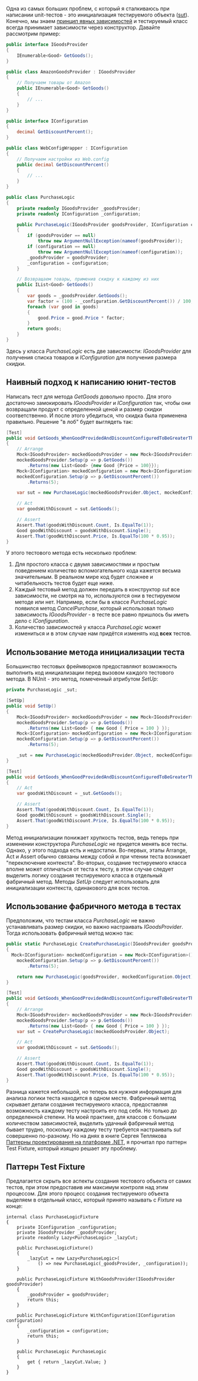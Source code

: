 Одна из самых больших проблем, с который я сталкиваюсь при написании unit-тестов - это инициализация тестируемого объекта ([sut][sut-ploeh]). Конечно, мы знаем [принцип явных зависимостей][explicit-dependencies-principle] и тестируемый класс всегда принимает зависимости через конструктор. Давайте рассмотрим пример:
```csharp
public interface IGoodsProvider
{
    IEnumerable<Good> GetGoods();
}

public class AmazonGoodsProvider : IGoodsProvider
{
    // Получаем товары от Amazon
    public IEnumerable<Good> GetGoods()
    {
        // ...
    }
}

public interface IConfiguration
{
    decimal GetDiscountPercent();
}

public class WebConfigWrapper : IConfiguration
{
    // Получаем настройки из Web.config
    public decimal GetDiscountPercent()
    {
        // ...
    }
}

public class PurchaseLogic
{
    private readonly IGoodsProvider _goodsProvider;
    private readonly IConfiguration _configuration;

    public PurchaseLogic(IGoodsProvider goodsProvider, IConfiguration configuration)
    {
        if (goodsProvider == null)
            throw new ArgumentNullException(nameof(goodsProvider));
        if (configuration == null)
            throw new ArgumentNullException(nameof(configuration));
        _goodsProvider = goodsProvider;
        _configuration = configuration;
    }

    // Возвращаем товары, применив скидку к каждому из них
    public IList<Good> GetGoods()
    {
        var goods = _goodsProvider.GetGoods();
        var factor = (100 - _configuration.GetDiscountPercent()) / 100;
        foreach (var good in goods)
        {
            good.Price = good.Price * factor;
        }
        return goods;
    }
}
```
Здесь у класса *PurchaseLogic* есть две зависимости: *IGoodsProvider* для получения списка товаров и *IConfiguration* для получения размера скидки. 
## Наивный подход к написанию юнит-тестов
Написать тест для метода *GetGoods* довольно просто. Для этого достаточно замокировать *IGoodsProvider* и *IConfiguration* так, чтобы они возвращали продукт с определенной ценой и размер скидки соответственно. И после этого убедиться, что скидка была применена правильно. Решение "в лоб" будет выглядеть так:
```csharp
[Test]
public void GetGoods_WhenGoodProvidedAndDiscountConfiguredToBeGreaterThenZero_AppliesDiscount()
{
    // Arrange
    Mock<IGoodsProvider> mockedGoodsProvider = new Mock<IGoodsProvider>();
    mockedGoodsProvider.Setup(p => p.GetGoods())
        .Returns(new List<Good> {new Good {Price = 100}});
    Mock<IConfiguration> mockedConfiguration = new Mock<IConfiguration>();
    mockedConfiguration.Setup(p => p.GetDiscountPercent())
        .Returns(5);

    var sut = new PurchaseLogic(mockedGoodsProvider.Object, mockedConfiguration.Object);

    // Act
    var goodsWithDiscount = sut.GetGoods();

    // Assert
    Assert.That(goodsWithDiscount.Count, Is.EqualTo(1));
    Good goodWithDiscount = goodsWithDiscount.Single();
    Assert.That(goodWithDiscount.Price, Is.EqualTo(100 * 0.95));
}
```
У этого тестового метода есть несколько проблем:
1. Для простого класса с двумя зависимостями и простым поведением количество вспомогательного кода кажется весьма значительным. В реальном мире код будет сложнее и читабельность тестов будет еще ниже. 
2. Каждый тестовый метод должен передать в конструктор *sut* все зависимости, не смотря на то, используются они в тестируемом методе или нет. Например, если бы в классе *PurchaseLogic* появился метод *CancelPurchase*, который использовал только зависимость *IGoodsProvider* - в тесте все равно пришлось бы иметь дело с *IConfiguration*.
3. Количество зависимостей у класса *PurchaseLogic* может измениться и в этом случае нам придётся изменять код **всех** тестов.
## Использование метода инициализации теста
Большинство тестовых фреймворков предоставляют возможность выполнить код инициализации перед вызовом каждого тестового метода. В NUnit - это метод, помеченный атрибутом *SetUp*:
```csharp
private PurchaseLogic _sut;

[SetUp]
public void SetUp()
{
    Mock<IGoodsProvider> mockedGoodsProvider = new Mock<IGoodsProvider>();
    mockedGoodsProvider.Setup(p => p.GetGoods())
        .Returns(new List<Good> { new Good { Price = 100 } });
    Mock<IConfiguration> mockedConfiguration = new Mock<IConfiguration>();
    mockedConfiguration.Setup(p => p.GetDiscountPercent())
        .Returns(5);

    _sut = new PurchaseLogic(mockedGoodsProvider.Object, mockedConfiguration.Object);
}

[Test]
public void GetGoods_WhenGoodProvidedAndDiscountConfiguredToBeGreaterThenZero_AppliesDiscount()
{
    // Act
    var goodsWithDiscount = _sut.GetGoods();

    // Assert
    Assert.That(goodsWithDiscount.Count, Is.EqualTo(1));
    Good goodWithDiscount = goodsWithDiscount.Single();
    Assert.That(goodWithDiscount.Price, Is.EqualTo(100 * 0.95));
}
```
Метод инициализации понижает хрупкость тестов, ведь теперь при изменении конструктора *PurchaseLogic* не придется менять все тесты. Однако, у этого подхода есть и недостатки. Во-первых, этапы Arrange, Act и Assert обычно связаны между собой и при чтении теста возникает "переключение контекста". Во-вторых, создание тестируемого класса вполне может отличаться от теста к тесту, в этом случае следует выделить логику создания тестируемого класса в отдельный фабричный метод. Методы *SetUp* следует использовать для инициализации контекста, одинакового для всех тестов.
## Использование фабричного метода в тестах
Предположим, что тестам класса *PurchaseLogic* не важно устанавливать размер скидки, но важно настраивать *IGoodsProvider*. Тогда использовать фабричный метод можно так:
```csharp
public static PurchaseLogic CreatePurchaseLogic(IGoodsProvider goodsProvider)
{
  Mock<IConfiguration> mockedConfiguration = new Mock<IConfiguration>();
    mockedConfiguration.Setup(p => p.GetDiscountPercent())
        .Returns(5);

    return new PurchaseLogic(goodsProvider, mockedConfiguration.Object);
}

[Test]
public void GetGoods_WhenGoodProvidedAndDiscountConfiguredToBeGreaterThenZero_AppliesDiscount()
{
    // Arrange
    Mock<IGoodsProvider> mockedGoodsProvider = new Mock<IGoodsProvider>();
    mockedGoodsProvider.Setup(p => p.GetGoods())
        .Returns(new List<Good> { new Good { Price = 100 } });
    var sut = CreatePurchaseLogic(mockedGoodsProvider.Object);

    // Act
    var goodsWithDiscount = sut.GetGoods();

    // Assert
    Assert.That(goodsWithDiscount.Count, Is.EqualTo(1));
    Good goodWithDiscount = goodsWithDiscount.Single();
    Assert.That(goodWithDiscount.Price, Is.EqualTo(100 * 0.95));
}
```
Разница кажется небольшой, но теперь вся *нужная* информация для анализа логики теста находится в одном месте. Фабричный метод скрывает детали создания тестируемого класса, предоставляя возможность каждому тесту настроить его под себя. Но только до определенной степени. На моей практике, для классов с большим количеством зависимостей, выделить удачный фабричный метод бывает трудно, поскольку каждому тесту требуется настраивать *sut* совершенно по-разному. Но на днях в книге Сергея Теплякова [Паттерны проектирования на платформе .NET][patters-book], я прочитал про паттерн Test Fixture, который изящно решает эту проблему.
## Паттерн Test Fixture
Предлагается скрыть все аспекты создания тестового объекта от самих тестов, при этом предоставив им максимум контроля над этим процессом. Для этого процесс создания тестируемого объекта выделяем в отдельный класс, который принято называть с *Fixture* на конце:
```
internal class PurchaseLogicFixture
{
    private IConfiguration _configuration;
    private IGoodsProvider _goodsProvider;
    private readonly Lazy<PurchaseLogic> _lazyCut;

    public PurchaseLogicFixture()
    {
        _lazyCut = new Lazy<PurchaseLogic>(
            () => new PurchaseLogic(_goodsProvider, _configuration));
    }

    public PurchaseLogicFixture WithGoodsProvider(IGoodsProvider goodsProvider)
    {
        _goodsProvider = goodsProvider;
        return this;
    }

    public PurchaseLogicFixture WithConfiguration(IConfiguration configuration)
    {
        _configuration = configuration;
        return this;
    }

    public PurchaseLogic PurchaseLogic
    {
        get { return _lazyCut.Value; }
    }
}
```

[sut-ploeh]: https://blogs.msdn.microsoft.com/ploeh/2008/10/06/naming-sut-test-variables/
[explicit-dependencies-principle]: http://deviq.com/explicit-dependencies-principle/
[sut-double-ploeh]: http://blog.ploeh.dk/2016/06/15/sut-double/
[patters-book]: https://www.ozon.ru/context/detail/id/31789305/
[about-development-testing]: http://sergeyteplyakov.blogspot.ru/2014/04/about-development-testing.html